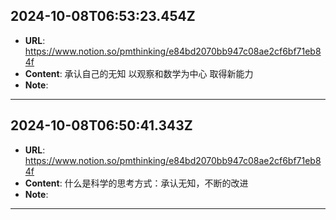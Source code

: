 
  ## 2024-10-08T06:53:23.454Z
  
  - **URL**: https://www.notion.so/pmthinking/e84bd2070bb947c08ae2cf6bf71eb84f
  - **Content**: 承认自己的无知 以观察和数学为中心 取得新能力
  - **Note**: 
  
  ---
  
  ## 2024-10-08T06:50:41.343Z
  
  - **URL**: https://www.notion.so/pmthinking/e84bd2070bb947c08ae2cf6bf71eb84f
  - **Content**: 什么是科学的思考方式：承认无知，不断的改进
  - **Note**: 
  
  ---
  